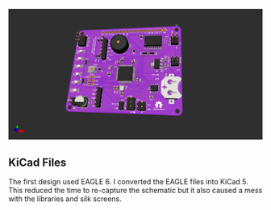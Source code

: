 ![board render](images/Reflow%20Control%20Board%20Rev%202%203d%20render.jpg)

## KiCad Files
The first design used EAGLE 6. I converted the EAGLE files into KiCad 5. This reduced the time to re-capture the schematic but it also caused a mess with the libraries and silk screens.

